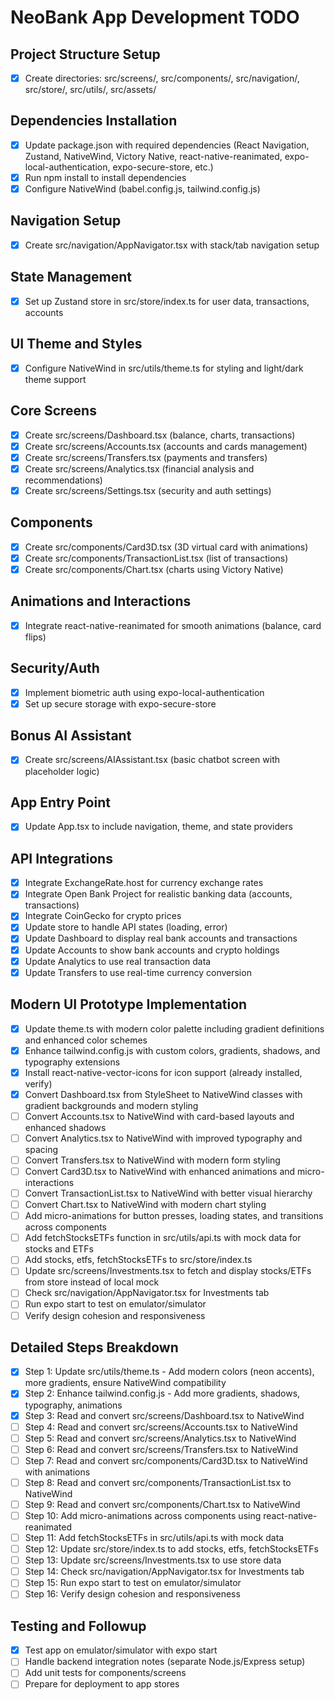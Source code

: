 # NeoBank App Development TODO

## Project Structure Setup
- [x] Create directories: src/screens/, src/components/, src/navigation/, src/store/, src/utils/, src/assets/

## Dependencies Installation
- [x] Update package.json with required dependencies (React Navigation, Zustand, NativeWind, Victory Native, react-native-reanimated, expo-local-authentication, expo-secure-store, etc.)
- [x] Run npm install to install dependencies
- [x] Configure NativeWind (babel.config.js, tailwind.config.js)

## Navigation Setup
- [x] Create src/navigation/AppNavigator.tsx with stack/tab navigation setup

## State Management
- [x] Set up Zustand store in src/store/index.ts for user data, transactions, accounts

## UI Theme and Styles
- [x] Configure NativeWind in src/utils/theme.ts for styling and light/dark theme support

## Core Screens
- [x] Create src/screens/Dashboard.tsx (balance, charts, transactions)
- [x] Create src/screens/Accounts.tsx (accounts and cards management)
- [x] Create src/screens/Transfers.tsx (payments and transfers)
- [x] Create src/screens/Analytics.tsx (financial analysis and recommendations)
- [x] Create src/screens/Settings.tsx (security and auth settings)

## Components
- [x] Create src/components/Card3D.tsx (3D virtual card with animations)
- [x] Create src/components/TransactionList.tsx (list of transactions)
- [x] Create src/components/Chart.tsx (charts using Victory Native)

## Animations and Interactions
- [x] Integrate react-native-reanimated for smooth animations (balance, card flips)

## Security/Auth
- [x] Implement biometric auth using expo-local-authentication
- [x] Set up secure storage with expo-secure-store

## Bonus AI Assistant
- [x] Create src/screens/AIAssistant.tsx (basic chatbot screen with placeholder logic)

## App Entry Point
- [x] Update App.tsx to include navigation, theme, and state providers

## API Integrations
- [x] Integrate ExchangeRate.host for currency exchange rates
- [x] Integrate Open Bank Project for realistic banking data (accounts, transactions)
- [x] Integrate CoinGecko for crypto prices
- [x] Update store to handle API states (loading, error)
- [x] Update Dashboard to display real bank accounts and transactions
- [x] Update Accounts to show bank accounts and crypto holdings
- [x] Update Analytics to use real transaction data
- [x] Update Transfers to use real-time currency conversion

## Modern UI Prototype Implementation
- [x] Update theme.ts with modern color palette including gradient definitions and enhanced color schemes
- [x] Enhance tailwind.config.js with custom colors, gradients, shadows, and typography extensions
- [x] Install react-native-vector-icons for icon support (already installed, verify)
- [x] Convert Dashboard.tsx from StyleSheet to NativeWind classes with gradient backgrounds and modern styling
- [ ] Convert Accounts.tsx to NativeWind with card-based layouts and enhanced shadows
- [ ] Convert Analytics.tsx to NativeWind with improved typography and spacing
- [ ] Convert Transfers.tsx to NativeWind with modern form styling
- [ ] Convert Card3D.tsx to NativeWind with enhanced animations and micro-interactions
- [ ] Convert TransactionList.tsx to NativeWind with better visual hierarchy
- [ ] Convert Chart.tsx to NativeWind with modern chart styling
- [ ] Add micro-animations for button presses, loading states, and transitions across components
- [ ] Add fetchStocksETFs function in src/utils/api.ts with mock data for stocks and ETFs
- [ ] Add stocks, etfs, fetchStocksETFs to src/store/index.ts
- [ ] Update src/screens/Investments.tsx to fetch and display stocks/ETFs from store instead of local mock
- [ ] Check src/navigation/AppNavigator.tsx for Investments tab
- [ ] Run expo start to test on emulator/simulator
- [ ] Verify design cohesion and responsiveness

## Detailed Steps Breakdown
- [x] Step 1: Update src/utils/theme.ts - Add modern colors (neon accents), more gradients, ensure NativeWind compatibility
- [x] Step 2: Enhance tailwind.config.js - Add more gradients, shadows, typography, animations
- [x] Step 3: Read and convert src/screens/Dashboard.tsx to NativeWind
- [ ] Step 4: Read and convert src/screens/Accounts.tsx to NativeWind
- [ ] Step 5: Read and convert src/screens/Analytics.tsx to NativeWind
- [ ] Step 6: Read and convert src/screens/Transfers.tsx to NativeWind
- [ ] Step 7: Read and convert src/components/Card3D.tsx to NativeWind with animations
- [ ] Step 8: Read and convert src/components/TransactionList.tsx to NativeWind
- [ ] Step 9: Read and convert src/components/Chart.tsx to NativeWind
- [ ] Step 10: Add micro-animations across components using react-native-reanimated
- [ ] Step 11: Add fetchStocksETFs in src/utils/api.ts with mock data
- [ ] Step 12: Update src/store/index.ts to add stocks, etfs, fetchStocksETFs
- [ ] Step 13: Update src/screens/Investments.tsx to use store data
- [ ] Step 14: Check src/navigation/AppNavigator.tsx for Investments tab
- [ ] Step 15: Run expo start to test on emulator/simulator
- [ ] Step 16: Verify design cohesion and responsiveness

## Testing and Followup
- [x] Test app on emulator/simulator with expo start
- [ ] Handle backend integration notes (separate Node.js/Express setup)
- [ ] Add unit tests for components/screens
- [ ] Prepare for deployment to app stores
